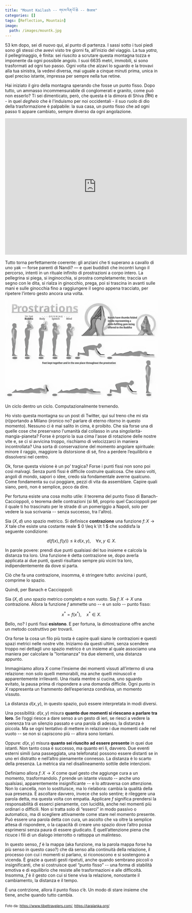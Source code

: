 ```yaml
---
title: "Mount Kailash -- གངས་རིན་པོ་ཆེ -- कैलास"
categories: []
tags: [Reflection, Mountain]
image:
  path: /images/mountk.jpg
---
```


53 km dopo, sei di nuovo qui, al punto di partenza. I sassi sotto i tuoi piedi sono gli stessi che avevi visto tre giorni fa, all’inizio del viaggio. La tua *yatra*, il pellegrinaggio, è finita: sei riuscito a scrutare questa montagna tozza e imponente da ogni possibile angolo. I suoi 6635 metri, immobili, si sono trasformati ad ogni tuo passo. Ogni volta che alzavi lo sguardo e la trovavi alla tua sinistra, la vedevi diversa, mai uguale a cinque minuti prima, unica in quel preciso istante, impressa per sempre nella tue retine.

Hai iniziato il giro della montagna sperando che fosse un punto fisso. Dopo tutto, un ammasso incommensurabile di conglomerati e granito, come può non esserlo? Ti sei dimenticato, però, che questa è la dimora di Shiva (शिव) e - in quel *degheio* che è l'induismo per noi occidentali - il suo ruolo di dio della trasformazione è palpabile: la sua casa, un punto fisso che ad ogni passo ti appare cambiato, sempre diverso da ogni angolazione. 

<div style="text-align: center;">
  <iframe src="https://www.google.com/maps/embed?pb=!1m18!1m12!1m3!1d155212.24409387822!2d81.29134468046016!3d31.067534623335966!2m3!1f0!2f0!3f0!3m2!1i1024!2i768!4f13.1!3m3!1m2!1s0x39a590ca18ebfb6b%3A0xdece226ef2f187fa!2sKailash!5e1!3m2!1sit!2sit!4v1751103613441!5m2!1sit!2sit" 
    width="600" 
    height="450" 
    style="border:0;" 
    allowfullscreen="" 
    loading="lazy" 
    referrerpolicy="no-referrer-when-downgrade">
  </iframe>
</div>

Tutto torna perfettamente coerente: gli anziani che ti superano a cavallo di uno yak — forse parenti di Nandi? — e quei buddisti che incontri lungo il percorso, intenti in un rituale infinito di prostrazioni a corpo intero. La pellegrina si piega, si inginocchia, si prostra completamente; traccia un segno con le dita, si rialza in ginocchio, prega, poi si trascina in avanti sulle mani e sulle ginocchia fino a raggiungere il segno appena tracciato, per ripetere l’intero gesto ancora una volta.

<img src="/images/full-body-length.jpg" class="align-right" alt="">

Un ciclo dentro un ciclo. Computazionalmente tremendo.

Ho visto questa montagna su un post di Twitter, qui sul treno che mi sta (ri)portando a Milano (ironico no? parlare di eterno ritorno in questo momento). Nessuno ci è mai salito in cima, è proibito. Che sia forse una di quelle cose che preservano l'umanità dal collasso in una singolarità-mangia-pianeta? Forse è proprio la sua cima l'asse di rotazione delle nostre vite e, se ci si avvicina troppo, rischiamo di velocizzarci in maniera incontrollata? Una sorta di conservazione del momento angolare spirituale: minore il raggio, maggiore la distorsione di sé, fino a perdere l’equilibrio e dissolversi nel centro.

Ok, forse questa visione è un po’ tragica? Forse i punti fissi non sono poi così malvagi. Senza punti fissi è difficile costruire qualcosa. Che siano volti, angoli di mondo, sapori o idee, credo sia fondamentale averne qualcuno. Come fondamenta su cui poggiare, pezzi di vita da assemblare. Capire quali siano, però, non è semplice, poco da dire.

Per fortuna esiste una cosa molto utile: il teorema del punto fisso di Banach-Caccioppoli, o teorema delle contrazioni (sì *Mi*, proprio quel Caccioppoli per il quale ti ho trascinato per le strade di un pomeriggio a Napoli, solo per vedere la sua scrivania -- senza successo, tra l'altro).

Sia $(X,d)$ uno spazio metrico. Si definisce **contrazione** una funzione $f \colon X \to X$ tale che esiste una costante reale $ 0 \leq k \lt 1 $ che soddisfa la seguente condizione:

$$
d(f(x), f(y)) \leq k\,d(x, y), \quad \forall x, y \in X.
$$

In parole povere: prendi due punti qualsiasi del tuo insieme e calcola la distanza tra loro. Una funzione è detta contrazione se, dopo averla applicata ai due punti, questi risultano sempre più vicini tra loro, indipendentemente da dove si parta.

Ciò che fa una contrazione, insomma, è stringere tutto: avvicina i punti, comprime lo spazio.

Quindi, per Banach e Caccioppoli:

Sia $(X, d)$ uno spazio metrico completo e non vuoto. Sia $f \colon X \to X$ una contrazione. Allora la funzione $f$ ammette uno -- e un solo -- punto fisso:

$$
x^{*} = f(x^{*}), \quad x^{*} \in X.
$$

Bello, no? I punti fissi **esistono**. E per fortuna, la dimostrazione offre anche un metodo costruttivo per trovarli.

Ora forse la cosa un filo più tosta è capire quali siano le contrazioni e questi spazi metrici nelle nostre vite. Iniziamo da questi ultimi, senza scendere troppo nei dettagli uno spazio metrico è un insieme al quale associamo una maniera per calcolare la "lontananza" tra due elementi, una distanza appunto.  

Immaginiamo allora $X$ come l’insieme dei momenti vissuti all’interno di una relazione: non solo quelli memorabili, ma anche quelli minuscoli e apparentemente irrilevanti. Una risata mentre si cucina, uno sguardo evitato, la pausa prima di rispondere a una domanda difficile. Ogni punto in $X$ rappresenta un frammento dell’esperienza condivisa, un momento vissuto.

La distanza $d(x, y)$, in questo spazio, può essere interpretata in modi diversi.

Una possibilità: $d(x, y)$ misura **quanto due momenti si riescano a parlare tra loro**. Se l’oggi riesce a dare senso a un gesto di ieri, se riesci a vedere la coerenza tra un silenzio passato e una parola di adesso, la distanza è piccola. Ma se ogni tentativo di mettere in relazione i due momenti cade nel vuoto -- se non si capiscono più -- allora sono lontani.

Oppure: $d(x, y)$ misura **quanto sei riuscito ad essere presente** in quei due istanti. Non tanto cosa è successo, ma quanto eri lì, davvero. Due eventi esterni simili (una passeggiata, una telefonata) possono essere distanti se in uno eri distratto e nell’altro pienamente connesso. La distanza è lo scarto della presenza.  La metrica sta nel disallineamento sottile delle intenzioni.

Definiamo allora $f \colon X \to X$ come quel gesto che aggiunge cura a un momento, trasformandolo. $f$ prende un istante vissuto -- anche uno qualsiasi, apparentemente insignificante -- e lo attraversa con attenzione. Non lo cancella, non lo sostituisce, ma lo rielabora: cambia la qualità della sua presenza. È ascoltare davvero, invece che solo sentire; è rileggere una parola detta, ma questa volta con empatia. Applicare $f$ significa prendersi la responsabilità di esserci pienamente, con lucidità, anche nei momenti più ordinari o difficili. Non si tratta solo di “esserci” in modo passivo o automatico, ma di scegliere attivamente come stare nel momento presente. Può essere una parola detta con cura, un ascolto che va oltre la semplice attesa di rispondere, o la capacità di creare uno spazio dove l’altro possa esprimersi senza paura di essere giudicato. È quell’attenzione piena che ricuce i fili di un dialogo interrotto o rattoppa un malinteso.

In questo senso, $f$ è la mappa (aka funzione, ma la parola mappa forse ha più senso in questo caso?) che dà senso alla continuità della relazione, il processo con cui i momenti si parlano, si riconoscono e si sostengono a vicenda. È grazie a questi gesti ripetuti, anche quando sembrano piccoli o insignificanti, che si costruisce quel “punto fisso” -- una forma di stabilità emotiva e di equilibrio che resiste alle trasformazioni e alle difficoltà. Insomma, $f$ è il gesto con cui si tiene viva la relazione, nonostante il cambiamento, la distanza e il tempo.

È una contrzione, allora il punto fisso c’è. Un modo di stare insieme che tiene, anche quando tutto cambia.

<sub>Foto da: https://www.tibettravelers.com/, https://taralanka.org/</sub>
